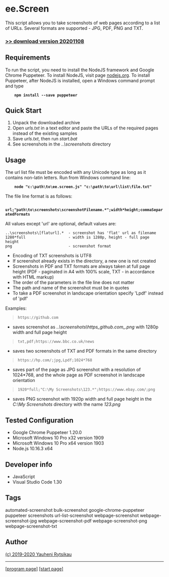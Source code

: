 # ee.Screen

This script allows you to take screenshots of web pages according to a list of URLs. Several formats are supported - JPG, PDF, PNG and TXT.

### [>> download version 20201108](https://github.com/rytsikau/ee.Screen/raw/master/ee.Screen_20201108.zip)



## Requirements

To run the script, you need to install the NodeJS framework and Google Chrome Puppeteer. To install NodeJS, visit page [nodejs.org](https://nodejs.org). To install Puppeteer, after NodeJS is installed, open a Windows command prompt and type

**`     npm install --save puppeteer     `**



## Quick Start

1. Unpack the downloaded archive
2. Open *urls.txt* in a text editor and paste the URLs of the required pages instead of the existing samples
3. Save *urls.txt*, then run *start.bat*
4. See screenshots in the *..\screenshots* directory



## Usage

The url list file must be encoded with any Unicode type as long as it contains non-latin letters. Run from Windows command line:

**`     node "c:\path\to\ee.screen.js" "c:\path\to\url\list\file.txt"     `**

The file line format is as follows:

**`     url;"path\to\screenshots\screenshotFilename.*";width*height;commaSeparatedFormats     `**

All values except 'url' are optional, default values are:

```
..\screenshots\[flaturl].*  - screenshot has 'flat' url as filename
1280*full                   - width is 1280p, height - full page height
png                         - screenshot format
```

* Encoding of TXT screenshots is UTF8
* If screenshot already exists in the directory, a new one is not created
* Screenshots in PDF and TXT formats are always taken at full page height (PDF - paginated in A4 with 100% scale, TXT - in accordance with HTML markup)
* The order of the parameters in the file line does not matter
* The path and name of the screenshot must be in quotes
* To take a PDF screenshot in landscape orientation specify 'Lpdf' instead of 'pdf'

Examples:

>     https://github.com

* saves screenshot as *..\screenshots\https_github.com_.png* with 1280p width and full page height

>     txt,pdf;https://www.bbc.co.uk/news

* saves two screenshots of TXT and PDF formats in the same directory

>     https://hp.com/;jpg,Lpdf;1024*768

* saves part of the page as JPG screenshot with a resolution of 1024*768, and the whole page as PDF screenshot in landscape orientation

>     1920*full;"C:\My Screenshots\123.*";https://www.ebay.com/;png

* saves PNG screenshot with 1920p width and full page height in the *C:\My Screenshots* directory with the name *123.png*



## Tested Configuration

* Google Chrome Puppeteer 1.20.0
* Microsoft Windows 10 Pro x32 version 1909
* Microsoft Windows 10 Pro x64 version 1903
* Node.js 10.16.3 x64



## Developer info

* JavaScript
* Visual Studio Code 1.30



## Tags

automated-screenshot bulk-screenshot google-chrome-puppeteer puppeteer screenshots url-list-screenshot webpage-screenshot webpage-screenshot-jpg webpage-screenshot-pdf webpage-screenshot-png webpage-screenshot-txt



## Author

[(c) 2019-2020 Yauheni Rytsikau](mailto:y.rytsikau@gmail.com)

---
[[program page]](https://rytsikau.github.io/ee.Screen) [[start page]](https://rytsikau.github.io)
